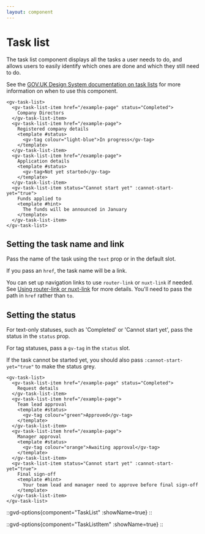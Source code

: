 ```yaml
---
layout: component
---
```


# Task list

The task list component displays all the tasks a user needs to do, and allows users to easily identify which ones are done and which they still need to do.

See the [GOV.UK Design System documentation on task lists](https://design-system.service.gov.uk/components/task-list/)
for more information on when to use this component.

```vue
<gv-task-list>
  <gv-task-list-item href="/example-page" status="Completed">
    Company Directors
  </gv-task-list-item>
  <gv-task-list-item href="/example-page">
    Registered company details
    <template #status>
      <gv-tag colour="light-blue">In progress</gv-tag>
    </template>
  </gv-task-list-item>
  <gv-task-list-item href="/example-page">
    Application details
    <template #status>
      <gv-tag>Not yet started</gv-tag>
    </template>
  </gv-task-list-item>
  <gv-task-list-item status="Cannot start yet" :cannot-start-yet="true">
    Funds applied to
    <template #hint>
      The funds will be announced in January
    </template>
  </gv-task-list-item>
</gv-task-list>
```

## Setting the task name and link

Pass the name of the task using the `text` prop or in the default slot.

If you pass an `href`, the task name will be a link.

You can set up navigation links to use `router-link` or `nuxt-link` if needed. See
[Using router-link or nuxt-link](/get-started/using-router-link-or-nuxt-link) for more details. You'll need to pass the path in `href` rather than `to`.

## Setting the status

For text-only statuses, such as 'Completed' or 'Cannot start yet', pass the status in the `status` prop.

For tag statuses, pass a `gv-tag` in the `status` slot.

If the task cannot be started yet, you should also pass `:cannot-start-yet="true"` to make the status grey.

```vue
<gv-task-list>
  <gv-task-list-item href="/example-page" status="Completed">
    Request details
  </gv-task-list-item>
  <gv-task-list-item href="/example-page">
    Team lead approval
    <template #status>
      <gv-tag colour="green">Approved</gv-tag>
    </template>
  </gv-task-list-item>
  <gv-task-list-item href="/example-page">
    Manager approval
    <template #status>
      <gv-tag colour="orange">Awaiting approval</gv-tag>
    </template>
  </gv-task-list-item>
  <gv-task-list-item status="Cannot start yet" :cannot-start-yet="true">
    Final sign-off
    <template #hint>
      Your team lead and manager need to approve before final sign-off
    </template>
  </gv-task-list-item>
</gv-task-list>
```

::gvd-options{component="TaskList" :showName=true}
::

::gvd-options{component="TaskListItem" :showName=true}
::